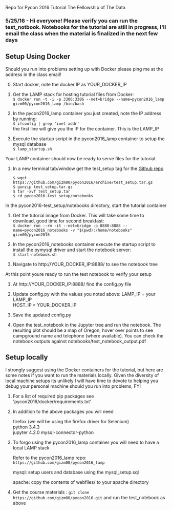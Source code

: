 Repo for Pycon 2016 Tutorial The Fellowship of The Data

### 5/25/16 - Hi everyone! Please verify you can run the test_notbook. Notebooks for the tutorial are still in progress, I'll email the class when the material is finalized in the next few days  

## Setup Using Docker  

Should you run into problems setting up with Docker please ping me at the address in the class email!

0. Start docker, note the docker IP as YOUR_DOCKER_IP

1. Get the LAMP stack for hosting tutorial files from Docker:  
	`$ docker run -t -i -p 3306:3306 --net=bridge --name=pycon2016_lamp  gizm00/pycon2016_lamp /bin/bash`  

2. In the pycon2016_lamp container you just created, note the IP address by running:  
	`$ ifconfig | grep 'inet addr'`  
	the first line will give you the IP for the container. This is the LAMP_IP  

3. Execute the startup script in the pycon2016_lamp container to setup the mysql database  
	`$ lamp_startup.sh`  

Your LAMP container should now be ready to serve files for the tutorial. 

1. In a new terminal tab/window get the test_setup tag for the [Github repo](https://github.com/gizm00/pycon2016/releases)  

	`$ wget https://github.com/gizm00/pycon2016/archive/test_setup.tar.gz`  
	`$ gunzip test_setup.tar.gz`   
	`$ tar -xvf test_setup.tar`  
	`$ cd pycon2016-test_setup/notebooks`    

In the pycon2016-test_setup/notebooks directory, start the tutorial container  

1. Get the tutorial image from Docker. This will take some time to download, good time for second breakfast:  
	`$ docker run --rm -it --net=bridge -p 8888:8888 --name=pycon2016_notebooks -v "$(pwd):/home/notebooks" gizm00/pycon2016`  

2. In the pycon2016_notebooks container execute the startup script to install the pymysql driver and start the notebook server:  
	`$ start-notebook.sh`  

3. Navigate to http://YOUR_DOCKER_IP:8888/ to see the notebook tree

At this point youre ready to run the test notebook to verify your setup

1. At http://YOUR_DOCKER_IP:8888/ find the config.py file

2. Update config.py with the values you noted above:
	LAMP_IP = your LAMP_IP  
	HOST_IP = YOUR_DOCKER_IP  

3. Save the updated config.py  

4. Open the test_notebook in the Jupyter tree and run the notebook. The resulting plot should be a map of Oregon, hover over points to see campground name and telephone (where available). You can check the notebook outputs against notebooks/test_notebook_output.pdf


## Setup locally

I strongly suggest using the Docker containers for the tutorial, but here are some notes if you want to run the materials locally. Given the diversity of local machine setups its unlikely I will have time to devote to helping you debug your personal machine should you run into problems, FYI

1. For a list of required pip packages see 'pycon2016/docker/requirements.txt'  

2. In addition to the above packages you will need  

	firefox (we will be using the firefox driver for Selenium)  
	python 3.4.3  
	jupyter 4.2.0
	mysql-connector-python  

3. To forgo using the pycon2016_lamp container you will need to have a local LAMP stack  

	Refer to the pycon2016_lamp repo: `https://github.com/gizm00/pycon2016_lamp`  

	mysql: setup users and database using the mysql_setup.sql 

	apache: copy the contents of webfiles/ to your apache directory  

4. Get the course materials : `git clone https://github.com/gizm00/pycon2016.git` and run the test_notebook as above
	
